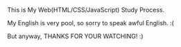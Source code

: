 This is My Web(HTML/CSS/JavaScript) Study Process.

My English is very pool, so sorry to speak awful English. :(
  
But anyway, THANKS FOR YOUR WATCHING! :)
